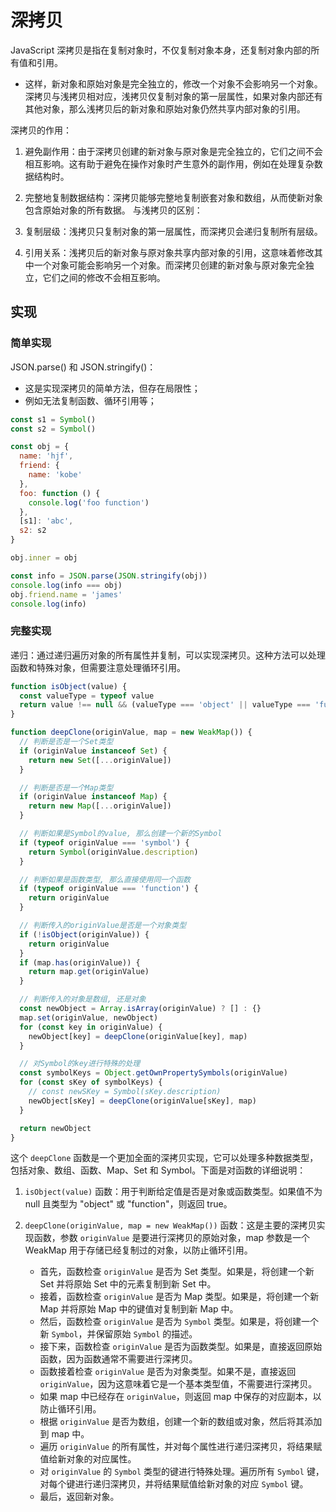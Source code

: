 # 深拷贝

JavaScript 深拷贝是指在复制对象时，不仅复制对象本身，还复制对象内部的所有值和引用。

- 这样，新对象和原始对象是完全独立的，修改一个对象不会影响另一个对象。
  深拷贝与浅拷贝相对应，浅拷贝仅复制对象的第一层属性，如果对象内部还有其他对象，那么浅拷贝后的新对象和原始对象仍然共享内部对象的引用。

深拷贝的作用：

1. 避免副作用：由于深拷贝创建的新对象与原对象是完全独立的，它们之间不会相互影响。这有助于避免在操作对象时产生意外的副作用，例如在处理复杂数据结构时。
2. 完整地复制数据结构：深拷贝能够完整地复制嵌套对象和数组，从而使新对象包含原始对象的所有数据。
   与浅拷贝的区别：

3. 复制层级：浅拷贝只复制对象的第一层属性，而深拷贝会递归复制所有层级。
4. 引用关系：浅拷贝后的新对象与原对象共享内部对象的引用，这意味着修改其中一个对象可能会影响另一个对象。而深拷贝创建的新对象与原对象完全独立，它们之间的修改不会相互影响。

## 实现

### 简单实现

JSON.parse() 和 JSON.stringify()：

- 这是实现深拷贝的简单方法，但存在局限性；
- 例如无法复制函数、循环引用等；

```js
const s1 = Symbol()
const s2 = Symbol()

const obj = {
  name: 'hjf',
  friend: {
    name: 'kobe'
  },
  foo: function () {
    console.log('foo function')
  },
  [s1]: 'abc',
  s2: s2
}

obj.inner = obj

const info = JSON.parse(JSON.stringify(obj))
console.log(info === obj)
obj.friend.name = 'james'
console.log(info)
```

### 完整实现

递归：通过递归遍历对象的所有属性并复制，可以实现深拷贝。这种方法可以处理函数和特殊对象，但需要注意处理循环引用。

```js
function isObject(value) {
  const valueType = typeof value
  return value !== null && (valueType === 'object' || valueType === 'function')
}

function deepClone(originValue, map = new WeakMap()) {
  // 判断是否是一个Set类型
  if (originValue instanceof Set) {
    return new Set([...originValue])
  }

  // 判断是否是一个Map类型
  if (originValue instanceof Map) {
    return new Map([...originValue])
  }

  // 判断如果是Symbol的value, 那么创建一个新的Symbol
  if (typeof originValue === 'symbol') {
    return Symbol(originValue.description)
  }

  // 判断如果是函数类型, 那么直接使用同一个函数
  if (typeof originValue === 'function') {
    return originValue
  }

  // 判断传入的originValue是否是一个对象类型
  if (!isObject(originValue)) {
    return originValue
  }
  if (map.has(originValue)) {
    return map.get(originValue)
  }

  // 判断传入的对象是数组, 还是对象
  const newObject = Array.isArray(originValue) ? [] : {}
  map.set(originValue, newObject)
  for (const key in originValue) {
    newObject[key] = deepClone(originValue[key], map)
  }

  // 对Symbol的key进行特殊的处理
  const symbolKeys = Object.getOwnPropertySymbols(originValue)
  for (const sKey of symbolKeys) {
    // const newSKey = Symbol(sKey.description)
    newObject[sKey] = deepClone(originValue[sKey], map)
  }

  return newObject
}
```

这个 `deepClone` 函数是一个更加全面的深拷贝实现，它可以处理多种数据类型，包括对象、数组、函数、Map、Set 和 Symbol。下面是对函数的详细说明：

1. `isObject(value)` 函数：用于判断给定值是否是对象或函数类型。如果值不为 null 且类型为 "object" 或 "function"，则返回 true。
2. `deepClone(originValue, map = new WeakMap())` 函数：这是主要的深拷贝实现函数，参数 `originValue` 是要进行深拷贝的原始对象，map 参数是一个 WeakMap 用于存储已经复制过的对象，以防止循环引用。

   - 首先，函数检查 `originValue` 是否为 Set 类型。如果是，将创建一个新 Set 并将原始 Set 中的元素复制到新 Set 中。
   - 接着，函数检查 `originValue` 是否为 Map 类型。如果是，将创建一个新 Map 并将原始 Map 中的键值对复制到新 Map 中。
   - 然后，函数检查 `originValue` 是否为 `Symbol` 类型。如果是，将创建一个新 `Symbol`，并保留原始 `Symbol` 的描述。
   - 接下来，函数检查 `originValue` 是否为函数类型。如果是，直接返回原始函数，因为函数通常不需要进行深拷贝。
   - 函数接着检查 `originValue` 是否为对象类型。如果不是，直接返回 `originValue`，因为这意味着它是一个基本类型值，不需要进行深拷贝。
   - 如果 map 中已经存在 `originValue`，则返回 map 中保存的对应副本，以防止循环引用。
   - 根据 `originValue` 是否为数组，创建一个新的数组或对象，然后将其添加到 map 中。
   - 遍历 `originValue` 的所有属性，并对每个属性进行递归深拷贝，将结果赋值给新对象的对应属性。
   - 对 `originValue` 的 `Symbol` 类型的键进行特殊处理。遍历所有 `Symbol` 键，对每个键进行递归深拷贝，并将结果赋值给新对象的对应 `Symbol` 键。
   - 最后，返回新对象。
